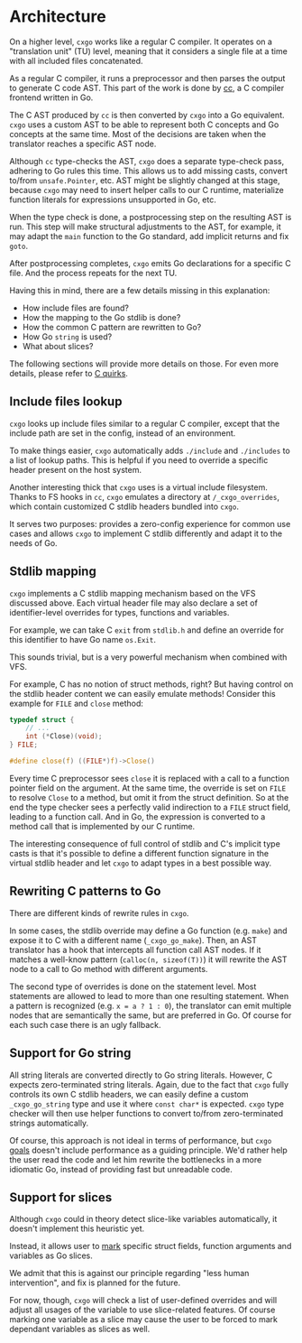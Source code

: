# Architecture

On a higher level, `cxgo` works like a regular C compiler. It operates on a "translation unit" (TU) level, meaning that
it considers a single file at a time with all included files concatenated.

As a regular C compiler, it runs a preprocessor and then parses the output to generate C code AST.
This part of the work is done by [cc](https://gitlab.com/cznic/cc), a C compiler frontend written in Go.

The C AST produced by `cc` is then converted by `cxgo` into a Go equivalent. `cxgo` uses a custom AST to be able to
represent both C concepts and Go concepts at the same time. Most of the decisions are taken when the translator
reaches a specific AST node.

Although `cc` type-checks the AST, `cxgo` does a separate type-check pass, adhering to Go rules this time. This allows
us to add missing casts, convert to/from `unsafe.Pointer`, etc. AST might be slightly changed at this stage, because
`cxgo` may need to insert helper calls to our C runtime, materialize function literals for expressions unsupported in Go, etc.

When the type check is done, a postprocessing step on the resulting AST is run. This step will make structural adjustments
to the AST, for example, it may adapt the `main` function to the Go standard, add implicit returns and fix `goto`.

After postprocessing completes, `cxgo` emits Go declarations for a specific C file. And the process repeats for the next TU.

Having this in mind, there are a few details missing in this explanation:

- How include files are found?
- How the mapping to the Go stdlib is done?
- How the common C pattern are rewritten to Go?
- How Go `string` is used?
- What about slices?

The following sections will provide more details on those. For even more details, please refer to [C quirks](quirks.md).

## Include files lookup

`cxgo` looks up include files similar to a regular C compiler, except that the include path are set in the config,
instead of an environment.

To make things easier, `cxgo` automatically adds `./include` and `./includes` to a list of lookup paths. This is helpful
if you need to override a specific header present on the host system.

Another interesting thick that `cxgo` uses is a virtual include filesystem. Thanks to FS hooks in `cc`, `cxgo` emulates
a directory at `/_cxgo_overrides`, which contain customized C stdlib headers bundled into `cxgo`.

It serves two purposes: provides a zero-config experience for common use cases and allows `cxgo` to implement C stdlib
differently and adapt it to the needs of Go.

## Stdlib mapping

`cxgo` implements a C stdlib mapping mechanism based on the VFS discussed above. Each virtual header file may also declare
a set of identifier-level overrides for types, functions and variables.

For example, we can take C `exit` from `stdlib.h` and define an override for this identifier to have Go name `os.Exit`.

This sounds trivial, but is a very powerful mechanism when combined with VFS.

For example, C has no notion of struct methods, right? But having control on the stdlib header content we can easily
emulate methods! Consider this example for `FILE` and `close` method:

```c
typedef struct {
	// ...
	int (*Close)(void);
} FILE;

#define close(f) ((FILE*)f)->Close()
```

Every time C preprocessor sees `close` it is replaced with a call to a function pointer field on the argument.
At the same time, the override is set on `FILE` to resolve `Close` to a method, but omit it from the struct definition.
So at the end the type checker sees a perfectly valid indirection to a `FILE` struct field, leading to a function call.
And in Go, the expression is converted to a method call that is implemented by our C runtime.

The interesting consequence of full control of stdlib and C's implicit type casts is that it's possible to define a
different function signature in the virtual stdlib header and let `cxgo` to adapt types in a best possible way.

## Rewriting C patterns to Go

There are different kinds of rewrite rules in `cxgo`.

In some cases, the stdlib override may define a Go function (e.g. `make`) and expose it to C with a different name (`_cxgo_go_make`).
Then, an AST translator has a hook that intercepts all function call AST nodes. If it matches a well-know pattern (`calloc(n, sizeof(T))`)
it will rewrite the AST node to a call to Go method with different arguments.

The second type of overrides is done on the statement level. Most statements are allowed to lead to more than one resulting
statement. When a pattern is recognized (e.g. `x = a ? 1 : 0`), the translator can emit multiple nodes that are semantically
the same, but are preferred in Go. Of course for each such case there is an ugly fallback.

## Support for Go string

All string literals are converted directly to Go string literals. However, C expects zero-terminated string literals.
Again, due to the fact that `cxgo` fully controls its own C stdlib headers, we can easily define a custom `_cxgo_go_string`
type and use it where `const char*` is expected. `cxgo` type checker will then use helper functions to convert to/from
zero-terminated strings automatically.

Of course, this approach is not ideal in terms of performance, but `cxgo` [goals](../CONTRIBUTING.md#project-goals-and-principles)
doesn't include performance as a guiding principle. We'd rather help the user read the code and let him rewrite the bottlenecks
in a more idiomatic Go, instead of providing fast but unreadable code.

## Support for slices

Although `cxgo` could in theory detect slice-like variables automatically, it doesn't implement this heuristic yet.

Instead, it allows user to [mark](config.md#identstype) specific struct fields, function arguments and variables as Go slices.

We admit that this is against our principle regarding "less human intervention", and fix is planned for the future.

For now, though, `cxgo` will check a list of user-defined overrides and will adjust all usages of the variable to use
slice-related features. Of course marking one variable as a slice may cause the user to be forced to mark dependant
variables as slices as well.
